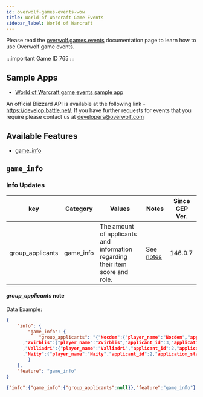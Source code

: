 ```yaml
---
id: overwolf-games-events-wow
title: World of Warcraft Game Events
sidebar_label: World of Warcraft
---
```


Please read the [overwolf.games.events](overwolf-games-events) documentation page to learn how to use Overwolf game events.

:::important Game ID
765
:::

## Sample Apps
* [World of Warcraft game events sample app](https://github.com/overwolf/events-sample-apps)

An official Blizzard API is available at the following link - https://develop.battle.net/.
If you have further requests for events that you require please contact us at developers@overwolf.com

## Available Features

* [game_info](#game_info)

## `game_info`

### Info Updates

key            | Category         | Values                               | Notes                            | Since GEP Ver. |
-------------- | -----------------| ------------------------------------ | -------------------------------- | -------------  | 
group_applicants| game_info | The amount of applicants and information regarding their item score and role. | See [notes](#group_applicants-note)   | 146.0.7 |

#### *group_applicants* note

Data Example:

```json
{
	"info": {
		"game_info": {
			"group_applicants": "{"Nocdem":{"player_name":"Nocdem","applicant_id":4,"application_status":1,"level":120,"item_level":468,"honor_level":1,"role":8}
      ,"Zvirblis":{"player_name":"Zvirblis","applicant_id":3,"application_status":1,"level":120,"item_level":468,"honor_level":22,"role":8}
      ,"Valliadri":{"player_name":"Valliadri","applicant_id":2,"application_status":1,"level":120,"item_level":472,"honor_level":27,"role":2}
      ,"Naity":{"player_name":"Naity","applicant_id":2,"application_status":1,"level":120,"item_level":469,"honor_level":13,"role":8}}"
		}
	},
	"feature": "game_info"
}
```

```json
{"info":{"game_info":{"group_applicants":null}},"feature":"game_info"}
```
